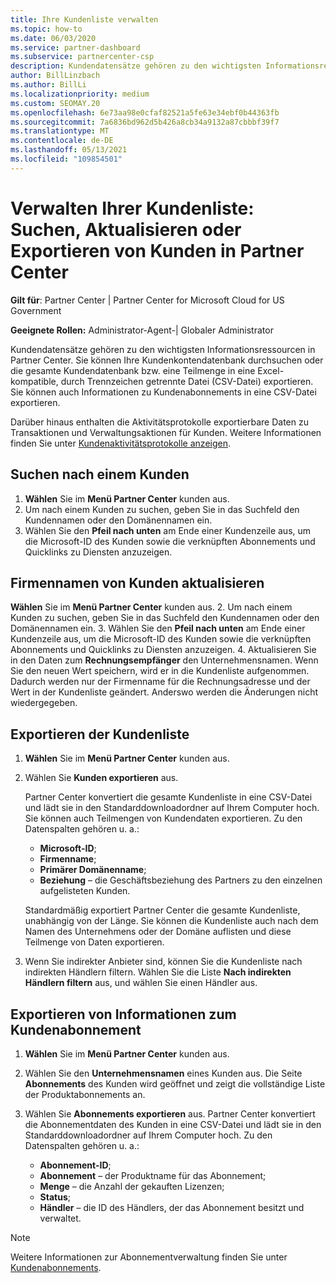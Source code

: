 ```yaml
---
title: Ihre Kundenliste verwalten
ms.topic: how-to
ms.date: 06/03/2020
ms.service: partner-dashboard
ms.subservice: partnercenter-csp
description: Kundendatensätze gehören zu den wichtigsten Informationsressourcen. Erfahren Sie, wie Sie Informationen in Ihrer Partner Center Kundenliste anzeigen, durchsuchen, aktualisieren & exportieren.
author: BillLinzbach
ms.author: BillLi
ms.localizationpriority: medium
ms.custom: SEOMAY.20
ms.openlocfilehash: 6e73aa98e0cfaf82521a5fe63e34ebf0b44363fb
ms.sourcegitcommit: 7a6836bd962d5b426a8cb34a9132a87cbbbf39f7
ms.translationtype: MT
ms.contentlocale: de-DE
ms.lasthandoff: 05/13/2021
ms.locfileid: "109854501"
---
```

# <a name="manage-your-customer-list---search-update-or-export-customers-in-partner-center"></a>Verwalten Ihrer Kundenliste: Suchen, Aktualisieren oder Exportieren von Kunden in Partner Center

**Gilt für**: Partner Center | Partner Center for Microsoft Cloud for US Government

**Geeignete Rollen:** Administrator-Agent-| Globaler Administrator

Kundendatensätze gehören zu den wichtigsten Informationsressourcen in Partner Center. Sie können Ihre Kundenkontendatenbank durchsuchen oder die gesamte Kundendatenbank bzw. eine Teilmenge in eine Excel-kompatible, durch Trennzeichen getrennte Datei (CSV-Datei) exportieren. Sie können auch Informationen zu Kundenabonnements in eine CSV-Datei exportieren.

Darüber hinaus enthalten die Aktivitätsprotokolle exportierbare Daten zu Transaktionen und Verwaltungsaktionen für Kunden. Weitere Informationen finden Sie unter [Kundenaktivitätsprotokolle anzeigen](activity-logs.md).

## <a name="search-for-a-customer"></a>Suchen nach einem Kunden

1. **Wählen** Sie im **Menü Partner Center** kunden aus.
2. Um nach einem Kunden zu suchen, geben Sie in das Suchfeld den Kundennamen oder den Domänennamen ein.
3. Wählen Sie den **Pfeil nach unten** am Ende einer Kundenzeile aus, um die Microsoft-ID des Kunden sowie die verknüpften Abonnements und Quicklinks zu Diensten anzuzeigen.

## <a name="update-a-customers-company-name"></a>Firmennamen von Kunden aktualisieren

**Wählen** Sie im **Menü Partner Center** kunden aus.
2. Um nach einem Kunden zu suchen, geben Sie in das Suchfeld den Kundennamen oder den Domänennamen ein.
3. Wählen Sie den **Pfeil nach unten** am Ende einer Kundenzeile aus, um die Microsoft-ID des Kunden sowie die verknüpften Abonnements und Quicklinks zu Diensten anzuzeigen.
4. Aktualisieren Sie in den Daten zum **Rechnungsempfänger** den Unternehmensnamen. Wenn Sie den neuen Wert speichern, wird er in die Kundenliste aufgenommen. Dadurch werden nur der Firmenname für die Rechnungsadresse und der Wert in der Kundenliste geändert. Anderswo werden die Änderungen nicht wiedergegeben.

## <a name="export-your-customer-list"></a>Exportieren der Kundenliste

1. **Wählen** Sie im **Menü Partner Center** kunden aus.
2. Wählen Sie **Kunden exportieren** aus.

   Partner Center konvertiert die gesamte Kundenliste in eine CSV-Datei und lädt sie in den Standarddownloadordner auf Ihrem Computer hoch. Sie können auch Teilmengen von Kundendaten exportieren. Zu den Datenspalten gehören u. a.:

   - **Microsoft-ID**;
   - **Firmenname**;
   - **Primärer Domänenname**;
   - **Beziehung** – die Geschäftsbeziehung des Partners zu den einzelnen aufgelisteten Kunden.

    Standardmäßig exportiert Partner Center die gesamte Kundenliste, unabhängig von der Länge. Sie können die Kundenliste auch nach dem Namen des Unternehmens oder der Domäne auflisten und diese Teilmenge von Daten exportieren.

3. Wenn Sie indirekter Anbieter sind, können Sie die Kundenliste nach indirekten Händlern filtern. Wählen Sie die Liste **Nach indirekten Händlern filtern** aus, und wählen Sie einen Händler aus.


## <a name="export-customer-subscription-information"></a>Exportieren von Informationen zum Kundenabonnement

1. **Wählen** Sie im **Menü Partner Center** kunden aus.

2. Wählen Sie den **Unternehmensnamen** eines Kunden aus. Die Seite **Abonnements** des Kunden wird geöffnet und zeigt die vollständige Liste der Produktabonnements an.

3. Wählen Sie **Abonnements exportieren** aus. Partner Center konvertiert die Abonnementdaten des Kunden in eine CSV-Datei und lädt sie in den Standarddownloadordner auf Ihrem Computer hoch. Zu den Datenspalten gehören u. a.:
   - **Abonnement-ID**;
   - **Abonnement** – der Produktname für das Abonnement;
   - **Menge** – die Anzahl der gekauften Lizenzen;
   - **Status**;
   - **Händler** – die ID des Händlers, der das Abonnement besitzt und verwaltet.

> [!NOTE]  
> Weitere Informationen zur Abonnementverwaltung finden Sie unter [Kundenabonnements](customer-subscriptions.md).
